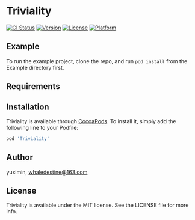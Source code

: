 # Triviality

[![CI Status](https://img.shields.io/travis/yuximin/Triviality.svg?style=flat)](https://travis-ci.org/yuximin/Triviality)
[![Version](https://img.shields.io/cocoapods/v/Triviality.svg?style=flat)](https://cocoapods.org/pods/Triviality)
[![License](https://img.shields.io/cocoapods/l/Triviality.svg?style=flat)](https://cocoapods.org/pods/Triviality)
[![Platform](https://img.shields.io/cocoapods/p/Triviality.svg?style=flat)](https://cocoapods.org/pods/Triviality)

## Example

To run the example project, clone the repo, and run `pod install` from the Example directory first.

## Requirements

## Installation

Triviality is available through [CocoaPods](https://cocoapods.org). To install
it, simply add the following line to your Podfile:

```ruby
pod 'Triviality'
```

## Author

yuximin, whaledestine@163.com

## License

Triviality is available under the MIT license. See the LICENSE file for more info.
